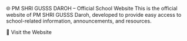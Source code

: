 🌐 PM SHRI GUSSS DAROH – Official School Website
This is the official website of PM SHRI GUSSS Daroh, developed to provide easy access to school-related information, announcements, and resources.

🔗 Visit the Website
